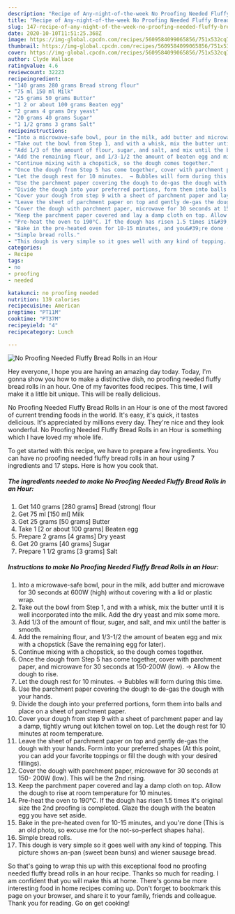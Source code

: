 ```yaml
---
description: "Recipe of Any-night-of-the-week No Proofing Needed Fluffy Bread Rolls in an Hour"
title: "Recipe of Any-night-of-the-week No Proofing Needed Fluffy Bread Rolls in an Hour"
slug: 147-recipe-of-any-night-of-the-week-no-proofing-needed-fluffy-bread-rolls-in-an-hour
date: 2020-10-10T11:51:25.368Z
image: https://img-global.cpcdn.com/recipes/5609584099065856/751x532cq70/no-proofing-needed-fluffy-bread-rolls-in-an-hour-recipe-main-photo.jpg
thumbnail: https://img-global.cpcdn.com/recipes/5609584099065856/751x532cq70/no-proofing-needed-fluffy-bread-rolls-in-an-hour-recipe-main-photo.jpg
cover: https://img-global.cpcdn.com/recipes/5609584099065856/751x532cq70/no-proofing-needed-fluffy-bread-rolls-in-an-hour-recipe-main-photo.jpg
author: Clyde Wallace
ratingvalue: 4.6
reviewcount: 32223
recipeingredient:
- "140 grams 280 grams Bread strong flour"
- "75 ml 150 ml Milk"
- "25 grams 50 grams Butter"
- "1 2 or about 100 grams Beaten egg"
- "2 grams 4 grams Dry yeast"
- "20 grams 40 grams Sugar"
- "1 1/2 grams 3 grams Salt"
recipeinstructions:
- "Into a microwave-safe bowl, pour in the milk, add butter and microwave for 30 seconds at 600W (high) without covering with a lid or plastic wrap."
- "Take out the bowl from Step 1, and with a whisk, mix the butter until it is well incorporated into the milk.  Add the dry yeast and mix some more."
- "Add 1/3 of the amount of flour, sugar, and salt, and mix until the batter is smooth."
- "Add the remaining flour, and 1/3-1/2 the amount of beaten egg and mix with a chopstick (Save the remaining egg for later)."
- "Continue mixing with a chopstick, so the dough comes together."
- "Once the dough from Step 5 has come together, cover with parchment paper, and microwave for 30 seconds at 150-200W (low). → Allow the dough to rise."
- "Let the dough rest for 10 minutes.  → Bubbles will form during this time."
- "Use the parchment paper covering the dough to de-gas the dough with your hands."
- "Divide the dough into your preferred portions, form them into balls and place on a sheet of parchment paper."
- "Cover your dough from step 9 with a sheet of parchment paper and lay a damp, tightly wrung out kitchen towel on top.  Let the dough rest for 10 minutes at room temperature."
- "Leave the sheet of parchment paper on top and gently de-gas the dough with your hands. Form into your preferred shapes (At this point, you can add your favorite toppings or fill the dough with your desired fillings)."
- "Cover the dough with parchment paper, microwave for 30 seconds at 150- 200W (low).  This will be the 2nd rising."
- "Keep the parchment paper covered and lay a damp cloth on top. Allow the dough to rise at room temperature for 10 minutes."
- "Pre-heat the oven to 190°C. If the dough has risen 1.5 times it&#39;s original size the 2nd proofing is completed. Glaze the dough with the beaten egg you have set aside."
- "Bake in the pre-heated oven for 10-15 minutes, and you&#39;re done (This is an old photo, so excuse me for the not-so-perfect shapes haha)."
- "Simple bread rolls."
- "This dough is very simple so it goes well with any kind of topping. This picture shows an-pan (sweet bean buns) and wiener sausage bread."
categories:
- Recipe
tags:
- no
- proofing
- needed

katakunci: no proofing needed 
nutrition: 139 calories
recipecuisine: American
preptime: "PT11M"
cooktime: "PT37M"
recipeyield: "4"
recipecategory: Lunch

---
```



![No Proofing Needed Fluffy Bread Rolls in an Hour](https://img-global.cpcdn.com/recipes/5609584099065856/751x532cq70/no-proofing-needed-fluffy-bread-rolls-in-an-hour-recipe-main-photo.jpg)

Hey everyone, I hope you are having an amazing day today. Today, I'm gonna show you how to make a distinctive dish, no proofing needed fluffy bread rolls in an hour. One of my favorites food recipes. This time, I will make it a little bit unique. This will be really delicious.



No Proofing Needed Fluffy Bread Rolls in an Hour is one of the most favored of current trending foods in the world. It's easy, it's quick, it tastes delicious. It's appreciated by millions every day. They're nice and they look wonderful. No Proofing Needed Fluffy Bread Rolls in an Hour is something which I have loved my whole life.


To get started with this recipe, we have to prepare a few ingredients. You can have no proofing needed fluffy bread rolls in an hour using 7 ingredients and 17 steps. Here is how you cook that.

<!--inarticleads1-->

##### The ingredients needed to make No Proofing Needed Fluffy Bread Rolls in an Hour:

1. Get 140 grams [280 grams] Bread (strong) flour
1. Get 75 ml [150 ml] Milk
1. Get 25 grams [50 grams] Butter
1. Take 1 [2 or about 100 grams] Beaten egg
1. Prepare 2 grams [4 grams] Dry yeast
1. Get 20 grams [40 grams] Sugar
1. Prepare 1 1/2 grams [3 grams] Salt




<!--inarticleads2-->

##### Instructions to make No Proofing Needed Fluffy Bread Rolls in an Hour:

1. Into a microwave-safe bowl, pour in the milk, add butter and microwave for 30 seconds at 600W (high) without covering with a lid or plastic wrap.
1. Take out the bowl from Step 1, and with a whisk, mix the butter until it is well incorporated into the milk.  Add the dry yeast and mix some more.
1. Add 1/3 of the amount of flour, sugar, and salt, and mix until the batter is smooth.
1. Add the remaining flour, and 1/3-1/2 the amount of beaten egg and mix with a chopstick (Save the remaining egg for later).
1. Continue mixing with a chopstick, so the dough comes together.
1. Once the dough from Step 5 has come together, cover with parchment paper, and microwave for 30 seconds at 150-200W (low). → Allow the dough to rise.
1. Let the dough rest for 10 minutes.  → Bubbles will form during this time.
1. Use the parchment paper covering the dough to de-gas the dough with your hands.
1. Divide the dough into your preferred portions, form them into balls and place on a sheet of parchment paper.
1. Cover your dough from step 9 with a sheet of parchment paper and lay a damp, tightly wrung out kitchen towel on top.  Let the dough rest for 10 minutes at room temperature.
1. Leave the sheet of parchment paper on top and gently de-gas the dough with your hands. Form into your preferred shapes (At this point, you can add your favorite toppings or fill the dough with your desired fillings).
1. Cover the dough with parchment paper, microwave for 30 seconds at 150- 200W (low).  This will be the 2nd rising.
1. Keep the parchment paper covered and lay a damp cloth on top. Allow the dough to rise at room temperature for 10 minutes.
1. Pre-heat the oven to 190°C. If the dough has risen 1.5 times it&#39;s original size the 2nd proofing is completed. Glaze the dough with the beaten egg you have set aside.
1. Bake in the pre-heated oven for 10-15 minutes, and you&#39;re done (This is an old photo, so excuse me for the not-so-perfect shapes haha).
1. Simple bread rolls.
1. This dough is very simple so it goes well with any kind of topping. This picture shows an-pan (sweet bean buns) and wiener sausage bread.




So that's going to wrap this up with this exceptional food no proofing needed fluffy bread rolls in an hour recipe. Thanks so much for reading. I am confident that you will make this at home. There's gonna be more interesting food in home recipes coming up. Don't forget to bookmark this page on your browser, and share it to your family, friends and colleague. Thank you for reading. Go on get cooking!
